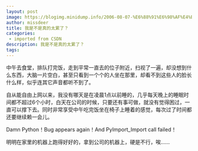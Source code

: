 ```yaml
---
layout: post
image: https://blogimg.minidump.info/2006-08-07-%E6%88%91%E6%98%AF%E4%B8%8D%E6%98%AF%E7%9C%9F%E7%9A%84%E5%A4%AA%E7%B4%AF%E4%BA%86%EF%BC%9F.md
author: missdeer
title: 我是不是真的太累了？
categories: 
 - imported from CSDN
description: 我是不是真的太累了？
tags: 
---
```


中午去食堂，排队打完饭，走到平常一直去的位子附近，扫视了一遍，却没想到什么东西，大脑一片空白，甚至只看到一个个的人坐在那里，却看不到这些人的脸长什么样，似乎连其它声音都听不到了。

自从能自由上网以来，我没有哪天是在凌晨1点以前睡的，几乎每天晚上的睡眠时间都不超过6个小时，白天在公司的时候，只要还有事可做，就没有觉得困过，一直可以撑下去。同时非常享受中午吃完饭坐在椅子上睡着的感觉，每次过了时间都还要继续赖一会儿。

Damn Python！Bug appears again！And PyImport\_Import call failed！

明明在家里的机器上跑得好好的，拿到公司的机器上，硬是不行，唉……
